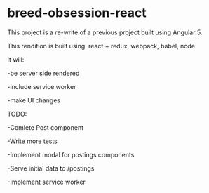 # breed-obsession-react
This project is a re-write of a previous project built using Angular 5.

This rendition is built using: react + redux, webpack, babel, node

It will:

-be server side rendered

-include service worker

-make UI changes

TODO:

-Comlete Post component

-Write more tests

-Implement modal for postings components

-Serve initial data to /postings

-Implement service worker
